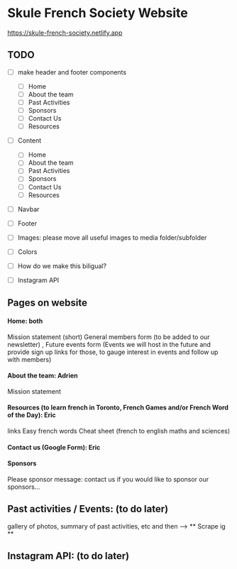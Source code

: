 # Skule French Society Website

https://skule-french-society.netlify.app

## TODO

- [ ] make header and footer components

  - [ ] Home
  - [ ] About the team
  - [ ] Past Activities
  - [ ] Sponsors
  - [ ] Contact Us
  - [ ] Resources

- [ ] Content

  - [ ] Home
  - [ ] About the team
  - [ ] Past Activities
  - [ ] Sponsors
  - [ ] Contact Us
  - [ ] Resources

- [ ] Navbar
- [ ] Footer
- [ ] Images: please move all useful images to media folder/subfolder
- [ ] Colors
- [ ] How do we make this biligual?
- [ ] Instagram API

## Pages on website

#### Home: both

Mission statement (short)
General members form (to be added to our newsletter) ,
Future events form (Events we will host in the future and provide sign up links for those, to gauge interest in events and follow up with members)

#### About the team: Adrien

Mission statement

#### Resources (to learn french in Toronto, French Games and/or French Word of the Day): Eric

links
Easy french words
Cheat sheet (french to english maths and sciences)

#### Contact us (Google Form): Eric

#### Sponsors

Please sponsor message: contact us if you would like to sponsor
our sponsors...

## Past activities / Events: (to do later)

gallery of photos, summary of past activities, etc and then --> ** Scrape ig **

## Instagram API: (to do later)
